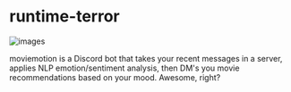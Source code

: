 # runtime-terror
![images](moviemotion\images\movieMotion0.jpg)

moviemotion is a Discord bot that takes your recent messages in a server, applies NLP emotion/sentiment analysis, then DM's you movie recommendations based on your mood. 
Awesome, right? 


